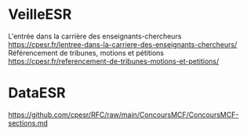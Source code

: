 # VeilleESR
L'entrée dans la carrière des enseignants-chercheurs https://cpesr.fr/lentree-dans-la-carriere-des-enseignants-chercheurs/
Référencement de tribunes, motions et pétitions https://cpesr.fr/referencement-de-tribunes-motions-et-petitions/

# DataESR
https://github.com/cpesr/RFC/raw/main/ConcoursMCF/ConcoursMCF-sections.md
